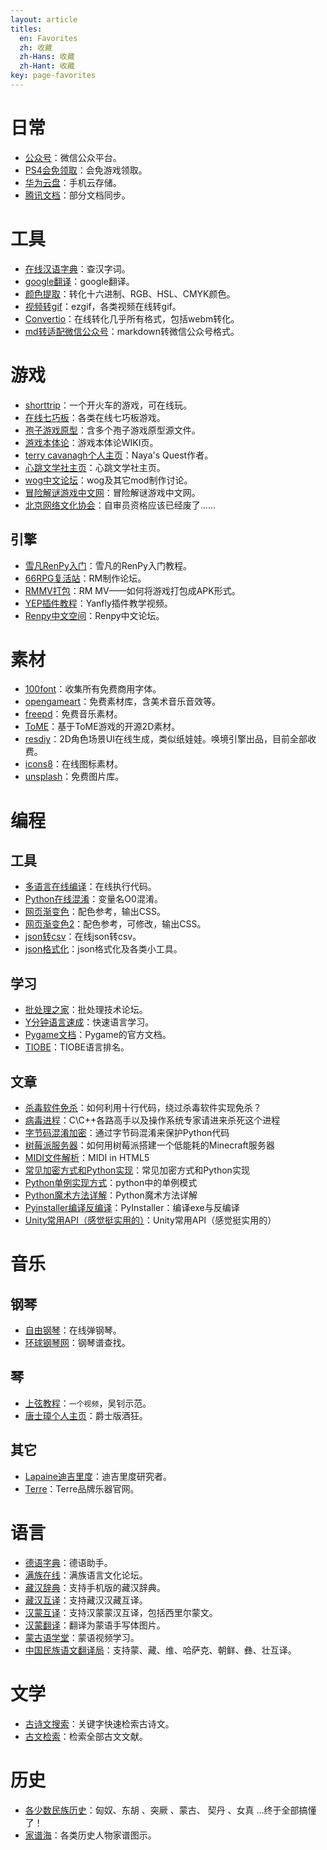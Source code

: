 ```yaml
---
layout: article
titles:
  en: Favorites
  zh: 收藏
  zh-Hans: 收藏
  zh-Hant: 收藏
key: page-favorites
---
```


# 日常
- [公众号](https://mp.weixin.qq.com/)：微信公众平台。
- [PS4会免领取](https://store.playstation.com/zh-hans-hk/grid/STORE-MSF86012-PLUS_FTT_CONTENT/1?emcid=em-pl-170768&utm_campaign=&utm_content=Plus_Monthly_Games&utm_medium=Email&utm_source=&utm_term=em-pl-170768)：会免游戏领取。
- [华为云盘](https://cloud.huawei.com/home#/collection?type=0&path=%2F)：手机云存储。
- [腾讯文档](https://docs.qq.com/desktop/)：部分文档同步。

# 工具
- [在线汉语字典](http://xh.5156edu.com/bs.php)：查汉字词。
- [google翻译](https://translate.google.cn/)：google翻译。
- [颜色提取](https://htmlcolorcodes.com/color-picker/)：转化十六进制、RGB、HSL、CMYK颜色。
- [视频转gif](https://ezgif.com/video-to-gif)：ezgif，各类视频在线转gif。
- [Convertio](https://convertio.co/zh/webm-converter/)：在线转化几乎所有格式，包括webm转化。
- [md转适配微信公众号](http://blog.didispace.com/tools/online-markdown/)：markdown转微信公众号格式。

# 游戏
- [shorttrip](https://alexanderperrin.com.au/paper/shorttrip/)：一个开火车的游戏，可在线玩。
- [在线七巧板](http://www.puzzle8.com/tangram/index_1_160.html)：各类在线七巧板游戏。
- [孢子游戏原型](http://www.spore.com/comm/prototypes)：含多个孢子游戏原型源文件。
- [游戏本体论](https://www.gameontology.com/index.php/Main_Page)：游戏本体论WIKI页。
- [terry cavanagh个人主页](https://terrycavanaghgames.com/)：Naya's Quest作者。
- [心跳文学社主页](https://ddlc.moe/)：心跳文学社主页。
- [wog中文论坛](http://www.wakeofgods.com/portal.php?mod=list&catid=2)：wog及其它mod制作讨论。
- [冒险解谜游戏中文网](https://www.chinaavg.com/forum.php)：冒险解谜游戏中文网。
- [北京网络文化协会](http://www.bjwlwh.cn/)：自审员资格应该已经废了……

## 引擎
- [雪凡RenPy入门](https://tieba.baidu.com/p/4022948024?red_tag=2795239486&traceid=)：雪凡的RenPy入门教程。
- [66RPG复活站](https://rpg.blue/)：RM制作论坛。
- [RMMV打包](https://tieba.baidu.com/p/5745386698)：RM MV——如何将游戏打包成APK形式。
- [YEP插件教程](https://www.bilibili.com/video/av3727626/?p=21)：Yanfly插件教学视频。
- [Renpy中文空间](https://www.renpy.cn/forum.php)：Renpy中文论坛。

# 素材
- [100font](https://www.100font.com/)：收集所有免费商用字体。
- [opengameart](https://opengameart.org/)：免费素材库，含美术音乐音效等。
- [freepd](https://freepd.com/)：免费音乐素材。
- [ToME](http://pousse.rapiere.free.fr/tome/index.htm)：基于ToME游戏的开源2D素材。
- [resdiy](https://www.resdiy.com/)：2D角色场景UI在线生成，类似纸娃娃。唤境引擎出品，目前全部收费。
- [icons8](https://icons8.com/icons/pack/cultures)：在线图标素材。
- [unsplash](https://unsplash.com/)：免费图片库。


# 编程
## 工具
- [多语言在线编译](http://compiler.run/)：在线执行代码。
- [Python在线混淆](https://pyob.oxyry.com/)：变量名O0混淆。
- [网页渐变色](https://webgradients.com/)：配色参考，输出CSS。
- [网页渐变色2](https://www.grabient.com/)：配色参考，可修改，输出CSS。
- [json转csv](https://json-csv.com/)：在线json转csv。
- [json格式化](https://www.bejson.com/)：json格式化及各类小工具。

## 学习
- [批处理之家](http://bbs.bathome.net/)：批处理技术论坛。
- [Y分钟语言速成](https://www.kancloud.cn/kancloud/learnxinyminutes/58941)：快速语言学习。
- [Pygame文档](http://www.pygame.org/docs/ref/key.html)：Pygame的官方文档。
- [TIOBE](https://www.tiobe.com/tiobe-index/)：TIOBE语言排名。

## 文章
- [杀毒软件免杀](https://www.tuicool.com/articles/22qYji)：如何利用十行代码，绕过杀毒软件实现免杀？
- [病毒进程](https://blog.csdn.net/lynch0571/article/details/32965169)：C\C++各路高手以及操作系统专家请进来杀死这个进程
- [字节码混淆加密](https://blog.csdn.net/ir0nf1st/article/details/61650984)：通过字节码混淆来保护Python代码
- [树莓派服务器](http://www.cirmall.com/bbs/thread-27395-1-1.html)：如何用树莓派搭建一个低能耗的Minecraft服务器
- [MIDI文件解析](https://blog.csdn.net/gengzhen_2005/article/details/52723015?utm_source=blogxgwz0)：MIDI in HTML5
- [常见加密方式和Python实现](https://www.jianshu.com/p/4ba20afacce2)：常见加密方式和Python实现
- [Python单例实现方式](https://www.cnblogs.com/shenbuer/p/7724091.html)：python中的单例模式
- [Python魔术方法详解](https://www.jb51.net/article/61141.htm)：Python魔术方法详解
- [Pyinstaller编译反编译](https://blog.csdn.net/HW140701/article/details/93494869)：PyInstaller：编译exe与反编译
- [Unity常用API（感觉挺实用的）](https://blog.csdn.net/qq_38112703/article/details/79705874)：Unity常用API（感觉挺实用的）

# 音乐
## 钢琴
- [自由钢琴](https://www.autopiano.cn/)：在线弹钢琴。
- [环球钢琴网](https://www.hqgq.com/search/?q=&typeid=pu)：钢琴谱查找。

## 琴
- [上弦教程](http://v.guqu.net/guqinT/6256.html)：`一个视频`，吴钊示范。
- [唐士璋个人主页](http://www.silkqin.com/)：爵士版酒狂。

## 其它
- [Lapaine迪吉里度](http://lapaine.com/)：迪吉里度研究者。
- [Terre](https://terre.de/shop/de/)：Terre品牌乐器官网。

# 语言
- [德语字典](http://www.godic.net/)：德语助手。
- [满族在线](https://manjusa.com/forum.php)：满族语言文化论坛。
- [藏汉辞典](http://www.lamacn.cn/hzhy.aspx)：支持手机版的藏汉辞典。
- [藏汉互译](http://mt.utibet.edu.cn/mt)：支持藏汉汉藏互译。
- [汉蒙互译](http://dic.mglip.com/#/view2)：支持汉蒙蒙汉互译，包括西里尔蒙文。
- [汉蒙翻译](http://www.mongoliaren.cn/index.html)：翻译为蒙语手写体图片。
- [蒙古语学堂](http://www.mongolian.com.cn/course/explore)：蒙语视频学习。
- [中国民族语文翻译局](http://www.mzywfy.org.cn/translate.jsp)：支持蒙、藏、维、哈萨克、朝鲜、彝、壮互译。

# 文学
- [古诗文搜索](https://so.gushiwen.org/shiwen/)：关键字快速检索古诗文。
- [古文检索](http://www.gxbd.com/index.php)：检索全部古文文献。

# 历史
- [各少数民族历史](http://cbrx.0715.cn/thread-591327-1-1.html)：匈奴、东胡 、突厥 、蒙古、 契丹 、女真 …终于全部搞懂了！
- [家谱海](http://www.familytreesea.com/public-zone)：各类历史人物家谱图示。
